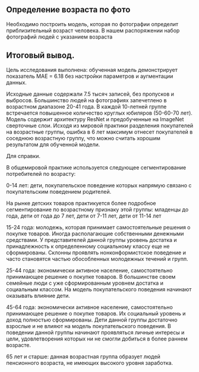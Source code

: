 
## Определение возраста по фото

Необходимо построить модель, которая по фотографии определит приблизительный возраст человека. В нашем распоряжении набор фотографий людей с указанием возраста

## Итоговый вывод.

Цель исследования выполнена: обученная модель демонстрирует показатель MAE = 6.18 без настройки параметров и аугментации данных.

Исходные данные содержали 7.5 тысяч записей, без пропусков и выбросов. Большинство людей на фотографиях запечетлено в возрастном диапазоне 20-41 года. В каждой 10-летней группе встречается повышенное количество круглых юбиляров (50-60-70 лет). Модель содержит архитектуру ResNet и предобученные на ImageNet сверточные слои. Исходя из мировой практики разделения покупателей на возрастные группы, ошибка в 6 лет максимум отнесет покупателей в соседнюю возрастную группу, что можно считать хорошим результатом для обученной модели.

Для справки.

В общемировой практике используется следующее сегментирование потребителей по возрасту:

0-14 лет: дети, покупательское поведение которых напрямую связано с покупательским поведением родителей.

На рынке детских товаров практикуется более подробное сегментирование по возрастному признаку этой группы: младенцы до года, дети от года до 7 лет, дети от 7-11 лет, дети от 11-14 лет

15-24 года: молодежь, которая принимает самостоятельные решения о покупке товаров. Иногда располагающие собственными денежными средствами. У представителей данной группы уровень достатка и принадлежность к определенному социальному классу еще не сформированы. Склонны проявлять нонконформистское поведение и часто становятся частью обособленных молодежных течений и групп.

25-44 года: экономически активное население, самостоятельно принимающее решение о покупке товаров. В большинстве своем семейные люди с уже сформированным уровнем достатка и социальным классом. На модель покупательского поведения начинают оказывать влияние дети.

45-64 года: экономически активное население, самостоятельно принимающее решение о покупке товаров. Их социальный уровень и доход полностью сформированы. Дети данной группы достаточно взрослые и не влияют на модель покупательского поведения. В поведении данной группы начинают проявляться личные интересы и цели, удовлетворения которых ни не смогли добиться в более раннем возрасте.

65 лет и старше: данная возрастная группа образует людей пенсионного возраста, не имеющих высокого уровня заработка.
